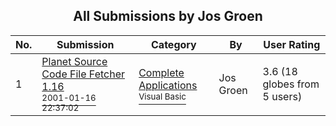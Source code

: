 ﻿<div align="center">

## All Submissions by Jos Groen

</div>

No.  | Submission | Category | By   | User Rating
---- | ---------- | -------- | ---- | -----------
1 | [Planet Source Code File Fetcher 1\.16<br /><sup>2001-01-16 22:37:02</sup>](https://github.com/Planet-Source-Code/jos-groen-planet-source-code-file-fetcher-1-16__1-14465) | [Complete Applications<br /><sup>Visual Basic</sup>](../ByCategory/complete-applications__1-27.md) | Jos Groen | 3.6 (18 globes from 5 users)
